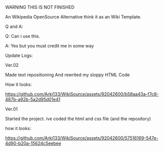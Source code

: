 WARNING THIS IS NOT FINISHED








An Wikipedia OpenSource Alternative
think it as an Wiki Template.

Q and A:

Q: Can i use this.




A: Yes but you must credit me in some way
















Update Logs:

Ver.02

Made text repositioning
And rewrited my sloppy HTML Code

How it looks:



https://github.com/Arki133/WikiSource/assets/92042600/b58aa43a-f7c8-487b-a92b-5a2d95d01e41



Ver.01

Started the project. ive coded the html and css file (and the repository)

how it looks:





https://github.com/Arki133/WikiSource/assets/92042600/57516169-547e-4d90-b20a-15624c5eebee
